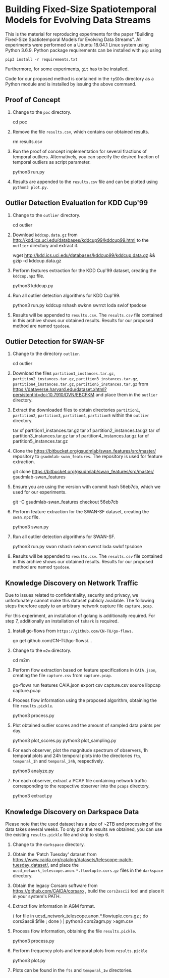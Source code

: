 Building Fixed-Size Spatiotemporal Models for Evolving Data Streams
===================================================================

This is the material for reproducing experiments for the paper "Building
Fixed-Size Spatiotemporal Models for Evolving Data Streams". All experiments
were performed on a Ubuntu 18.04.1 Linux system using Python 3.6.9. Python
package requirements can be installed with `pip` using

    pip3 install -r requirements.txt

Furthermore, for some experiments, `git` has to be installed.

Code for our proposed method is contained in the `tpSDOs` directory as a Python
module and is installed by issuing the above command.

Proof of Concept
----------------

1. Change to the `poc` directory.

    cd poc

2. Remove the file `results.csv`, which contains our obtained
   results.

    rm results.csv

3. Run the proof of concept implementation for several fractions of temporal
   outliers. Alternatively, you can specify the desired fraction of temporal
   outliers as script parameter.

    python3 run.py

4. Results are appended to the `results.csv` file and can be plotted using
   `python3 plot.py`.

Outlier Detection Evaluation for KDD Cup'99
-------------------------------------------

1. Change to the `outlier` directory.

    cd outlier

2. Download `kddcup.data.gz` from http://kdd.ics.uci.edu/databases/kddcup99/kddcup99.html
   to the `outlier` directory and extract it.

    wget http://kdd.ics.uci.edu/databases/kddcup99/kddcup.data.gz && gzip -d kddcup.data.gz

3. Perform features extraction for the KDD Cup'99 dataset, creating the
   `kddcup.npz` file.

    python3 kddcup.py

4. Run all outlier detection algorithms for KDD Cup'99.

    python3 run.py kddcup rshash swknn swrrct loda swlof tpsdose

5. Results will be appended to `results.csv`. The `results.csv` file contained
   in this archive shows our obtained results. Results for our proposed method
   are named `tpsdose`.

Outlier Detection for SWAN-SF
-----------------------------

1. Change to the directory `outlier`.

    cd outlier

2. Download the files  `partition1_instances.tar.gz`,  `partition2_instances.tar.gz`, 
   `partition3_instances.tar.gz`,  `partition4_instances.tar.gz`, 
   `partition5_instances.tar.gz` from
   https://dataverse.harvard.edu/dataset.xhtml?persistentId=doi:10.7910/DVN/EBCFKM
   and place them in the `outlier` directory.

3. Extract the downloaded files to obtain directories `partition1`, `partition2`,
   `partition3`, `partition4`, `partition5` within the `outlier` directory.

    tar xf partition1_instances.tar.gz
    tar xf partition2_instances.tar.gz
    tar xf partition3_instances.tar.gz
    tar xf partition4_instances.tar.gz
    tar xf partition5_instances.tar.gz

4. Clone the https://bitbucket.org/gsudmlab/swan_features/src/master/ repository
   to `gsudmlab-swan_features`. The repository is used for feature extraction.

    git clone https://bitbucket.org/gsudmlab/swan_features/src/master/ gsudmlab-swan_features

5. Ensure you are using the version with commit hash 56eb7cb, which we used
   for our experiments.

    git -C gsudmlab-swan_features checkout 56eb7cb

6. Perform feature extraction for the SWAN-SF dataset, creating the `swan.npz`
   file.

    python3 swan.py

7. Run all outlier detection algorithms for SWAN-SF.

    python3 run.py swan rshash swknn swrrct loda swlof tpsdose

8. Results will be appended to `results.csv`. The `results.csv` file contained
   in this archive shows our obtained results. Results for our proposed method
   are named `tpsdose`.

Knowledge Discovery on Network Traffic
--------------------------------------

Due to issues related to confidentiality, security and privacy, we unfortunately
cannot make this dataset publicly available. The following steps therefore
apply to an arbitrary network capture file `capture.pcap`.

For this experiment, an installation of golang is additionally required. For
step 7, additionally an installation of `tshark` is required.

1. Install go-flows from `https://github.com/CN-TU/go-flows`.

    go get github.com/CN-TU/go-flows/...

2. Change to the `m2m` directory.

    cd m2m

3. Perform flow extraction based on feature specifications in `CAIA.json`,
   creating the file `capture.csv` from `capture.pcap`.

    go-flows run features CAIA.json export csv capture.csv source libpcap capture.pcap

4. Process flow information using the proposed algorithm, obtaining the
   file `results.pickle`.

    python3 process.py

5. Plot obtained outlier scores and the amount of sampled data points per day.

    python3 plot_scores.py
    python3 plot_sampling.py

6. For each observer, plot the magnitude spectrum of observers, 1h temporal
   plots and 24h temporal plots into the directories `fts`, `temporal_1h`
   and `temporal_24h`, respectively.

    python3 analyze.py

7. For each observer, extract a PCAP file containing network traffic
   corresponding to the respective observer into the `pcaps` directory.

    python3 extract.py

Knowledge Discovery on Darkspace Data
-------------------------------------

Please note that the used dataset has a size of ~2TB and processing of the data
takes several weeks. To only plot the results we obtained, you can use the
existing `results.pickle` file and skip to step 6.

1. Change to the `darkspace` directory.

2. Obtain the 'Patch Tuesday' dataset from
   https://www.caida.org/catalog/datasets/telescope-patch-tuesday_dataset/,
   and place the `ucsd_network_telescope.anon.*.flowtuple.cors.gz` files in
   the `darkspace` directory.

3. Obtain the legacy Corsaro software from https://github.com/CAIDA/corsaro ,
   build the `cors2ascii` tool and place it in your system's PATH.

4. Extract flow information in AGM format.

    ( for file in ucsd_network_telescope.anon.*.flowtuple.cors.gz ; do cors2ascii $file ; done ) | python3 cors2agm.py >agm.csv

5. Process flow information, obtaining the file `results.pickle`.

    python3 process.py

6. Perform frequency plots and temporal plots from `results.pickle`

    python3 plot.py

7. Plots can be found in the `fts` and `temporal_1w` directories.
